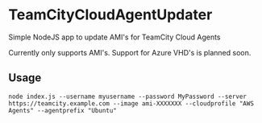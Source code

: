 # TeamCityCloudAgentUpdater
Simple NodeJS app to update AMI's for TeamCity Cloud Agents

Currently only supports AMI's. Support for Azure VHD's is planned soon.

## Usage

```
node index.js --username myusername --password MyPassword --server https://teamcity.example.com --image ami-XXXXXXX --cloudprofile "AWS Agents" --agentprefix "Ubuntu"
```
